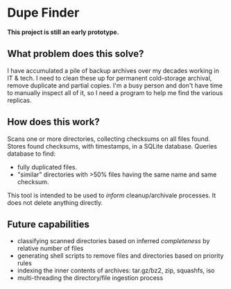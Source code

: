 # Dupe Finder

**This project is still an early prototype.**

## What problem does this solve?

I have accumulated a pile of backup archives over my decades working in IT & tech.
I need to clean these up for permanent cold-storage archival, remove duplicate and partial copies.
I'm a busy person and don't have time to manually inspect all of it, so I need a program to help me find the various replicas.

## How does this work?

Scans one or more directories, collecting checksums on all files found.
Stores found checksums, with timestamps, in a SQLite database.
Queries database to find:

* fully duplicated files.
* "similar" directories with >50% files having the same name and same checksum.

This tool is intended to be used to _inform_ cleanup/archivale processes. It does not delete anything directly.

## Future capabilities

* classifying scanned directories based on inferred _completeness_ by relative number of files
* generating shell scripts to remove files and directories based on priority rules
* indexing the inner contents of archives: tar.gz/bz2, zip, squashfs, iso
* multi-threading the directory/file ingestion process

